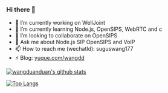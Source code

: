 ### Hi there 👋

- 🔭 I’m currently working on WellJoint
- 🌱 I’m currently learning Node.js, OpenSIPS, WebRTC and c
- 👯 I’m looking to collaborate on OpenSIPS
- 💬 Ask me about Node.js SIP OpenSIPS and VoIP
- 📫 How to reach me (wechatId): suguswang177
- ⚡ Blog: [yuque.com/wangdd](https://www.yuque.com/wangdd)

[![wangduanduan's github stats](https://github-readme-stats.vercel.app/api?username=wangduanduan)](https://github.com/anuraghazra/github-readme-stats)

[![Top Langs](https://github-readme-stats.vercel.app/api/top-langs/?username=wangduanduan)](https://github.com/anuraghazra/github-readme-stats)
